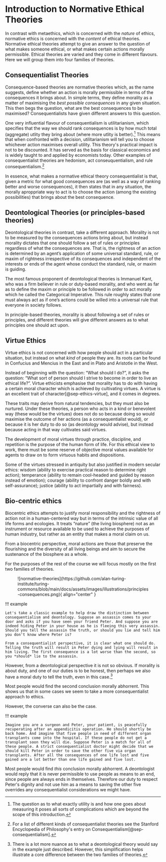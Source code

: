 # Introduction to Normative Ethical Theories

In contrast with metaethics, which is concerned with the *nature* of ethics, normative ethics is concerned with the *content* of ethical theories. Normative ethical theories attempt to give an answer to the question of what makes someone ethical, or what makes certain actions morally permissible.
Ethical theories are varied and they come in different flavours. Here we will group them into four families of theories.

## Consequentialist Theories
Consequence-based theories are normative theories which, as the name suggests, define whether an action is morally permissible in terms of the consequences it brings about. In simple terms, they define morality as a matter of maximising the *best possible consequences* in any given situation.
This then begs the question, what are the best consequences to be maximised? Consequentialists have given different answers to this question.

One very influential flavour of consequentialism is utilitarianism, which specifies that the way we should rank consequences is by how much total (aggregate) utlity they bring about (where more utlity is better).[^utility] This means that when confronted with a decision, utilitarianism will tell you to choose whichever action maximises overall utility. This theory's practical impact is not to be discounted. It has served as the basis for classical economics and is widely taught to and applied by economists today. Other examples of consequentialist theories are hedonism, act conseuquentialism, and rule consequentialism.[^kinds]
[^utility]: The question as to what exactly utility is and how one goes about measuring it poses all sorts of complications which are beyond the scope of this introduction.
[^kinds]: For a list of different kinds of consequentialist theories see the Stanford Encyclopedia of Philosophy's entry on Consequentialism[@sep-consequentialism].

In essence, what makes a normative ethical theory consequentialist is that, given a metric for what good consequences are (as well as a way of ranking better and worse  consequences), it then states that in any situation, the morally aproppriate way to act is to choose the action (among the existing possibilities) that brings about the best consequence.

## Deontological Theories (or principles-based theories)

Deontological theories in contrast, take a different approach. Morality is not to be measured by the consequences actions bring about, but instead morality dictates that one should follow a set of rules or principles regardless of what the consequences are. That is, the rightness of an action is determined by an agent’s application of some universal standard, rule, or maxim of rightness irrespective of its consequences and independent of the interests or ends of the agent whose conduct the standard, rule, or maxim is guiding.

The most famous proponent of deontological theories is Immanuel Kant, who was a firm believer in rule or duty-based morality, and who went as far as to define the maxim or principle to be followed in order to act morally which he called the Categorical Imperative. This rule roughly states that one must always act as if one’s actions could be willed into a universal rule that everyone in society follows. 

In principle-based theories, morality is about following a set of rules or principles, and different theories will give different answers as to what principles one should act upon.

## Virtue Ethics

Virtue ethics is not concerned with how people should act in a particular situation, but instead on what *kind* of people they are. Its roots can be found in Confucius and Mencius in the East and in Plato and Aristotle in the West. 

Instead of beginning with the question: “What should I do?”, it asks the question: “What sort of person should I strive to
become in order to live an ethical life?”. Virtue ethicists emphasise that morality has to do with having a certain moral character which is achieved by cultivating virtues. A virtue is an excellent trait of character[@sep-ethics-virtue], and it comes in degrees.

These traits may derive from natural tendencies, but they must also be nurtured. Under these theories, a person who acts in a kind or benevolent way (these would be the virtues) does not do so because doing so would maximise the outcome of her actions (as a consequentialist would), or because it is her duty to do so (as deontology would advise), but instead because acting in that way cultivates said virtues.

The development of moral virtues through practice, discipline, and repetition is the purpose of the human form of life. For this ethical view to work, there must be some reserve of objective moral values available for agents to draw on to form virtuous habits and dispositions.

Some of the virtues stressed in antiquity but also justified in modern secular ethics: wisdom (ability to exercise practical reason to determine right action); temperance (ability to remain cool-headed and guided by reason instead of emotion); courage (ability to confront danger boldly and with self-assurance); justice (ability to act impartially and with fairness).

## Bio-centric ethics

Biocentric ethics attempts to justify moral responsibility and the rightness of action not in a human-centered way but in terms of the intrinsic value of all life forms and ecologies. It treats “nature” (the living biosphere) not as an instrument or resource available to be used to achieve the purposes of human industry, but rather as an entity that makes a moral claim on us.

From a biocentric perspective, moral actions are those that preserve the flourishing and the diversity of all living beings and aim to secure the sustenance of the biosphere as a whole.

For the purposes of the rest of the course we will focus mostly on the first two families of theories.

<figure markdown>
  ![normative-theories](https://github.com/alan-turing-institute/turing-commons/blob/main/docs/assets/images/illustrations/principles-consequences.png){ align="center" }
</figure>

!!! example

    Let's take a classic example to help draw the distinction between consequentialism and deontology. Suppose an assassin comes to your door and asks if you have seen your friend Peter. And suppose you are indeed hiding Peter in your house as he is fleeing this very assassin. Should you tell the assassin the truth, or should you lie and tell him you don't know where Peter is?
 
    From a consequentialist perspective, it is clear what one should do. Telling the truth will result in Peter dying and lying will result in him living. The first consequence is a lot worse than the second, so you *should* lie to the assassin.
However, from a deontological perspective it is not so obvious. If morality is about duty, and one of our duties is to be honest, then perhaps we also have a moral duty to tell the truth, even in this case.[^nuance]

[^nuance]: There is a lot more nuance as to what a deontological theory would say in the example just described. However, this simplification helps illustrate a core difference between the two families of theories.


Most people would find the second conclusion morally abhorrent. This shows us that in some cases we seem to take a more consequentialist approach to ethics.

However, the converse can also be the case. 

!!! example

    Imagine you are a surgeon and Peter, your patient, is peacefully recuperating after an appendicitis operation. He should shortly be back home. And imagine that five people in need of different organ transplants come into the hospital. If these people do not get a transplant soon they will die. Suppose Peter is a match for all of these people. A strict consequentialist doctor might decide that we should kill Peter in order to save the other five via organ transplants. After all the consequences of one life lost and five gained are a lot better than one life gained and five lost. 
    
Most people would find *this* conclusion morally abhorrent. A deontologist would reply that it is never permissible to use people as means to an end, since people are always ends in themselves. Therefore our duty to respect Peter's dignity and not use him as a means to saving the other five overrides any consequentialist considerations we might have.
